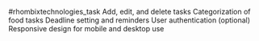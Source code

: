 #rhombixtechnologies_task
 Add, edit, and delete tasks 
 Categorization of food tasks
 Deadline setting and reminders User authentication (optional) 
 Responsive design for mobile and desktop use

